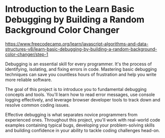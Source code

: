 # Introduction to the Learn Basic Debugging by Building a Random Background Color Changer

https://www.freecodecamp.org/learn/javascript-algorithms-and-data-structures-v8/learn-basic-debugging-by-building-a-random-background-color-changer/step-1

Debugging is an essential skill for every programmer. It's the process of identifying, isolating, and fixing errors in code. Mastering basic debugging techniques can save you countless hours of frustration and help you write more reliable software.

The goal of this project is to introduce you to fundamental debugging concepts and tools. You'll learn how to read error messages, use console logging effectively, and leverage browser developer tools to track down and resolve common coding issues.

Effective debugging is what separates novice programmers from experienced ones. Throughout this project, you'll work with real-world code examples containing typical bugs, developing your problem-solving skills and building confidence in your ability to tackle coding challenges head-on.
